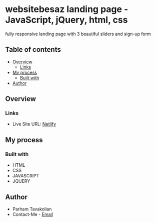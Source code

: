 # websitebesaz landing page - JavaScript, jQuery, html, css
fully responsive landing page with 3 beautiful sliders and sign-up form

## Table of contents

- [Overview](#overview)
  - [Links](#links)
- [My process](#my-process)
  - [Built with](#built-with)
- [Author](#author)

## Overview

### Links

- Live Site URL: [Netlify](https://websitebesaz.netlify.app/)

## My process

### Built with

- HTML
- CSS
- JAVASCRIPT
- JQUERY

## Author

- Parham Tavakolian
- Contact-Me - [Email](mailto:tavakolianparham@gmail.com)

